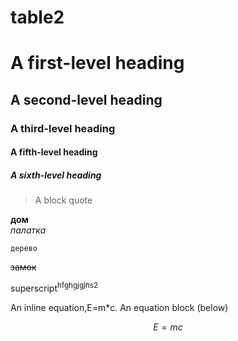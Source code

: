 # table2
# A first-level heading
## A second-level heading
### A third-level heading
#### A fifth-level heading
##### A sixth-level heading
> A block quote
>
> 
**дом**  
*палатка*

`дерево`

~~замок~~

superscript<sup>hfghgjgjhs2</sup>

An inline equation,E=m*c. An equation block (below)

$$E=mc$$
